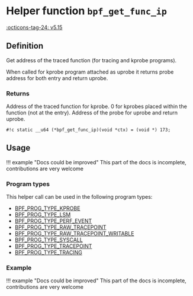 # Helper function `bpf_get_func_ip`

<!-- [FEATURE_TAG](bpf_get_func_ip) -->
[:octicons-tag-24: v5.15](https://github.com/torvalds/linux/commit/9b99edcae5c80c8fb9f8e7149bae528c9e610a72)
<!-- [/FEATURE_TAG] -->

## Definition

<!-- [HELPER_FUNC_DEF] -->
Get address of the traced function (for tracing and kprobe programs).

When called for kprobe program attached as uprobe it returns probe address for both entry and return uprobe.



### Returns

Address of the traced function for kprobe. 0 for kprobes placed within the function (not at the entry). Address of the probe for uprobe and return uprobe.

`#!c static __u64 (*bpf_get_func_ip)(void *ctx) = (void *) 173;`
<!-- [/HELPER_FUNC_DEF] -->

## Usage

!!! example "Docs could be improved"
    This part of the docs is incomplete, contributions are very welcome

### Program types

This helper call can be used in the following program types:

<!-- DO NOT EDIT MANUALLY -->
<!-- [HELPER_FUNC_PROG_REF] -->
 * [BPF_PROG_TYPE_KPROBE](../program-type/BPF_PROG_TYPE_KPROBE.md)
 * [BPF_PROG_TYPE_LSM](../program-type/BPF_PROG_TYPE_LSM.md)
 * [BPF_PROG_TYPE_PERF_EVENT](../program-type/BPF_PROG_TYPE_PERF_EVENT.md)
 * [BPF_PROG_TYPE_RAW_TRACEPOINT](../program-type/BPF_PROG_TYPE_RAW_TRACEPOINT.md)
 * [BPF_PROG_TYPE_RAW_TRACEPOINT_WRITABLE](../program-type/BPF_PROG_TYPE_RAW_TRACEPOINT_WRITABLE.md)
 * [BPF_PROG_TYPE_SYSCALL](../program-type/BPF_PROG_TYPE_SYSCALL.md)
 * [BPF_PROG_TYPE_TRACEPOINT](../program-type/BPF_PROG_TYPE_TRACEPOINT.md)
 * [BPF_PROG_TYPE_TRACING](../program-type/BPF_PROG_TYPE_TRACING.md)
<!-- [/HELPER_FUNC_PROG_REF] -->

### Example

!!! example "Docs could be improved"
    This part of the docs is incomplete, contributions are very welcome
